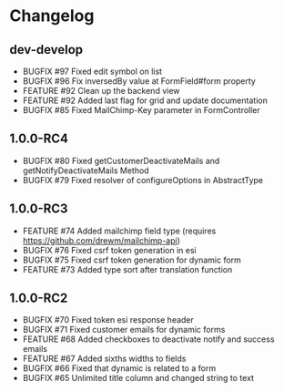 # Changelog

## dev-develop
 - BUGFIX     #97    Fixed edit symbol on list
 - BUGFIX     #96    Fix inversedBy value at FormField#form property 
 - FEATURE    #92    Clean up the backend view
 - FEATURE    #92    Added last flag for grid and update documentation
 - BUGFIX     #85    Fixed MailChimp-Key parameter in FormController 

## 1.0.0-RC4

 - BUGFIX     #80    Fixed getCustomerDeactivateMails and getNotifyDeactivateMails Method
 - BUGFIX     #79    Fixed resolver of configureOptions in AbstractType

## 1.0.0-RC3

 - FEATURE    #74    Added mailchimp field type (requires https://github.com/drewm/mailchimp-api)
 - BUGFIX     #76    Fixed csrf token generation in esi
 - BUGFIX     #75    Fixed csrf token generation for dynamic form
 - FEATURE    #73    Added type sort after translation function
 
## 1.0.0-RC2
 
 - BUGFIX     #70    Fixed token esi response header
 - BUGFIX     #71    Fixed customer emails for dynamic forms
 - FEATURE    #68    Added checkboxes to deactivate notify and success emails
 - FEATURE    #67    Added sixths widths to fields
 - BUGFIX     #66    Fixed that dynamic is related to a form
 - BUGFIX     #65    Unlimited title column and changed string to text

